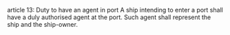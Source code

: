 article 13: Duty to have an agent in port
A ship intending to enter a port shall have a duly authorised agent at the port. Such agent shall represent the ship and the ship-owner. 
<ul>
</ul>